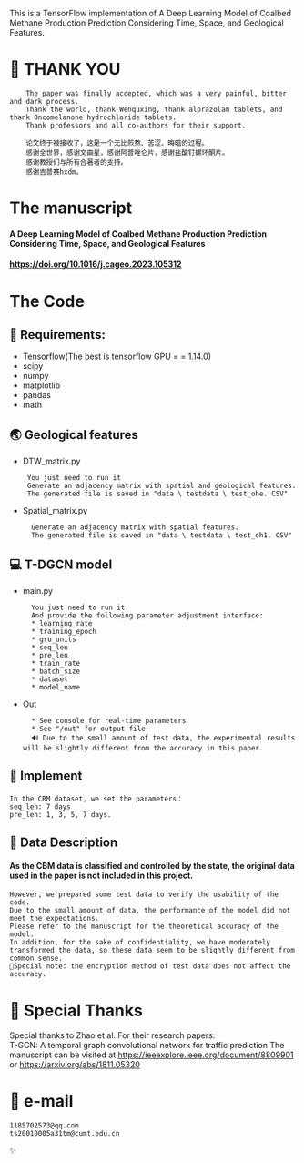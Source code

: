 This is a TensorFlow implementation of A Deep Learning Model of Coalbed Methane Production Prediction Considering Time, Space, and Geological Features.

# 🙌 THANK YOU
        The paper was finally accepted, which was a very painful, bitter and dark process.
        Thank the world, thank Wenquxing, thank alprazolam tablets, and thank Oncomelanone hydrochloride tablets.
        Thank professors and all co-authors for their support.

        论文终于被接收了，这是一个无比煎熬、苦涩、晦暗的过程。
        感谢全世界，感谢文曲星，感谢阿普唑仑片，感谢盐酸钉螺环酮片。
        感谢教授们与所有合著者的支持。
        感谢吉普赛hxdm。


# The manuscript
#### A Deep Learning Model of Coalbed Methane Production Prediction Considering Time, Space, and Geological Features
#### https://doi.org/10.1016/j.cageo.2023.105312


#  The Code
## 🧾 Requirements:
* Tensorflow(The best is tensorflow GPU = = 1.14.0)
* scipy
* numpy
* matplotlib
* pandas
* math

## 🌏 Geological features
*  DTW_matrix.py

        You just need to run it
        Generate an adjacency matrix with spatial and geological features.
        The generated file is saved in "data \ testdata \ test_ohe. CSV"

* Spatial_matrix.py

        Generate an adjacency matrix with spatial features.
        The generated file is saved in "data \ testdata \ test_oh1. CSV"
## 💻 T-DGCN model
* main.py

        You just need to run it.
        And provide the following parameter adjustment interface:
        * learning_rate
        * training_epoch
        * gru_units
        * seq_len
        * pre_len
        * train_rate
        * batch_size
        * dataset
        * model_name
* Out

        * See console for real-time parameters
        * See "/out" for output file 
        🔊 Due to the small amount of test data, the experimental results will be slightly different from the accuracy in this paper.
        


## 📝 Implement

    In the CBM dataset, we set the parameters：
    seq_len: 7 days 
    pre_len: 1, 3, 5, 7 days. 

## 💾 Data Description
#### As the CBM data is classified and controlled by the state, the original data used in the paper is not included in this project.


    However, we prepared some test data to verify the usability of the code. 
    Due to the small amount of data, the performance of the model did not meet the expectations. 
    Please refer to the manuscript for the theoretical accuracy of the model. 
    In addition, for the sake of confidentiality, we have moderately transformed the data, so these data seem to be slightly different from common sense.
    🔑Special note: the encryption method of test data does not affect the accuracy.


# 🙌 Special Thanks
Special thanks to Zhao et al. For their research papers:<br>
T-GCN: A temporal graph convolutional network for traffic prediction
The manuscript can be visited at https://ieeexplore.ieee.org/document/8809901   or  https://arxiv.org/abs/1811.05320 

# 📧 e-mail
    1185702573@qq.com
    ts20010005a31tm@cumt.edu.cn

✨
